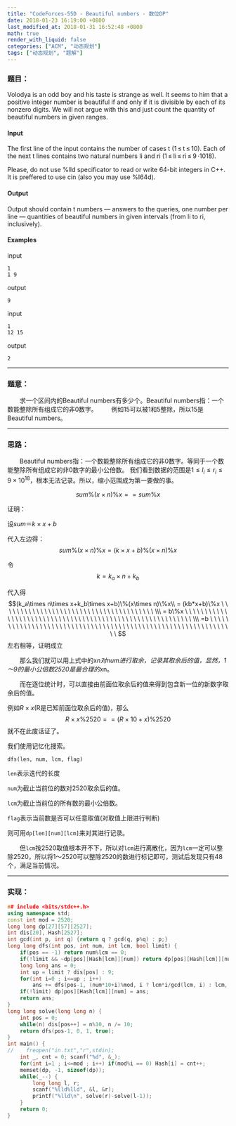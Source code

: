```yaml
---
title: "CodeForces-55D - Beautiful numbers - 数位DP"
date: 2018-01-23 16:19:00 +0800
last_modified_at: 2018-01-31 16:52:48 +0800
math: true
render_with_liquid: false
categories: ["ACM", "动态规划"]
tags: ["动态规划", "题解"]
---
```


### 题目：

Volodya is an odd boy and his taste is strange as well. It seems to him that a positive integer number is beautiful if and only if it is divisible by each of its nonzero digits. We will not argue with this and just count the quantity of beautiful numbers in given ranges.

#### Input
The first line of the input contains the number of cases t (1 ≤ t ≤ 10). Each of the next t lines contains two natural numbers li and ri (1 ≤ li ≤ ri ≤ 9 ·1018).

Please, do not use %lld specificator to read or write 64-bit integers in C++. It is preffered to use cin (also you may use %I64d).

#### Output
Output should contain t numbers — answers to the queries, one number per line — quantities of beautiful numbers in given intervals (from li to ri, inclusively).

#### Examples
input
```
1
1 9
```
output
```
9
```
input
```
1
12 15
```
output
```
2
```

---
### 题意：

&emsp;&emsp;求一个区间内的Beautiful numbers有多少个。Beautiful numbers指：一个数能整除所有组成它的非0数字。 
&emsp;&emsp;例如15可以被1和5整除，所以15是Beautiful numbers。

---
### 思路：

&emsp;&emsp;Beautiful numbers指：一个数能整除所有组成它的非0数字。等同于一个数能整除所有组成它的非0数字的最小公倍数。 我们看到数据的范围是$1 ≤ l_i ≤ r_i ≤ 9 \times 10^{18}$，根本无法记录。所以，缩小范围成为第一要做的事。

$$sum\%(x \times n)\%x == sum\%x$$

证明：

设$sum ＝ k\times x+b$

代入左边得：$$sum\%(x\times n)\%x = (k\times x+b)\%(x\times n)\%x$$

令$$k = k_a\times n + k_b$$

代入得
$$(k_a\times n\times x+k_b\times x+b)\%(x\times n)\%x\\
= (kb*x+b)\%x \ \ \ \ \ \ \ \ \ \ \ \ \ \ \ \ \ \ \ \ \ \ \ \ \ \ \ \ \ \ \ \ \ \ \ \ \ \ \ \\\
= b\%x \ \ \ \ \ \ \ \ \ \ \ \ \ \ \ \ \ \ \ \ \ \ \ \ \ \ \ \ \ \ \ \ \ \ \ \ \ \ \ \ \ \ \ \ \ \ \ \ \ \ \ \ \ \ \ \ \ \ \\\
=b \ \ \ \ \ \ \ \ \ \ \ \ \ \ \ \ \ \ \ \ \ \ \ \ \ \ \ \ \ \ \ \ \ \ \ \ \ \ \ \ \ \ \ \ \ \ \ \ \ \ \ \ \ \ \ \ \ \ \ \ \ \ \ $$
左右相等，证明成立

&emsp;&emsp;那么我们就可以用上式中的x*n对num进行取余，记录其取余后的值，显然，1～9的最小公倍数2520是最合理的x*n。 

&emsp;&emsp;而在逐位统计时，可以直接由前面位取余后的值来得到包含新一位的新数字取余后的值。 

例如$R\times x$(R是已知前面位取余后的值)，那么$$R\times x\%2520 == (R\times 10+x)\%2520$$就不在此废话证了。 

我们使用记忆化搜索。 

`dfs(len, num, lcm, flag)`

`len`表示迭代的长度

`num`为截止当前位的数对2520取余后的值。 

`lcm`为截止当前位的所有数的最小公倍数。 

`flag`表示当前数是否可以任意取值(对取值上限进行判断)

则可用`dp[len][num][lcm]`来对其进行记录。 

&emsp;&emsp;但`lcm`按$2520$取值根本开不下，所以对`lcm`进行离散化，因为`lcm`一定可以整除$2520$，所以将$1～2520$可以整除$2520$的数进行标记即可，测试后发现只有48个，满足当前情况。

---
### 实现：

```cpp
## include <bits/stdc++.h>
using namespace std;
const int mod = 2520;
long long dp[27][57][2527];
int dis[20], Hash[2527];
int gcd(int p, int q) {return q ? gcd(q, p%q) : p;}
long long dfs(int pos, int num, int lcm, bool limit) {
    if(pos == -1) return num%lcm == 0;
    if(!limit && ~dp[pos][Hash[lcm]][num]) return dp[pos][Hash[lcm]][num];
    long long ans = 0;
    int up = limit ? dis[pos] : 9;
    for(int i=0 ; i<=up ; i++)
        ans += dfs(pos-1, (num*10+i)%mod, i ? lcm*i/gcd(lcm, i) : lcm, limit && i == up);
    if(!limit) dp[pos][Hash[lcm]][num] = ans;
    return ans;
}
long long solve(long long n) {
    int pos = 0;
    while(n) dis[pos++] = n%10, n /= 10;
    return dfs(pos-1, 0, 1, true);
}
int main() {
//    freopen("in.txt","r",stdin);
    int _, cnt = 0; scanf("%d", &_);
    for(int i=1 ; i<=mod ; i++) if(mod%i == 0) Hash[i] = cnt++;
    memset(dp, -1, sizeof(dp));
    while(_--) {
        long long l, r;
        scanf("%lld%lld", &l, &r);
        printf("%lld\n", solve(r)-solve(l-1));
    }
    return 0;
}
```